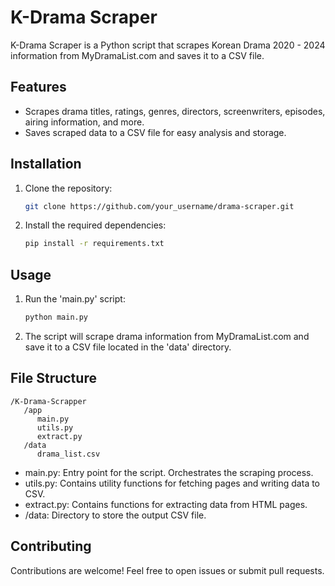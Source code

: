 # K-Drama Scraper

K-Drama Scraper is a Python script that scrapes Korean Drama 2020 - 2024 information from MyDramaList.com and saves it to a CSV file.

## Features

- Scrapes drama titles, ratings, genres, directors, screenwriters, episodes, airing information, and more.
- Saves scraped data to a CSV file for easy analysis and storage.

## Installation

1. Clone the repository:

   ```bash
   git clone https://github.com/your_username/drama-scraper.git

2. Install the required dependencies:

    ```bash
    pip install -r requirements.txt

## Usage

1. Run the 'main.py' script:

    ```bash
    python main.py

2. The script will scrape drama information from MyDramaList.com and save it to a CSV file located in the 'data' directory.

## File Structure

    /K-Drama-Scrapper
       /app
          main.py
          utils.py
          extract.py
       /data
          drama_list.csv

- main.py: Entry point for the script. Orchestrates the scraping process.
- utils.py: Contains utility functions for fetching pages and writing data to CSV.
- extract.py: Contains functions for extracting data from HTML pages.
- /data: Directory to store the output CSV file.

## Contributing

Contributions are welcome! Feel free to open issues or submit pull requests.

